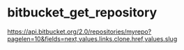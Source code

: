 # bitbucket_get_repository
https://api.bitbucket.org/2.0/repositories/myrepo?pagelen=10&fields=next,values.links.clone.href,values.slug
